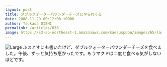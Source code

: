 ```yaml
---
layout: post
title: ダブルクォーターパウンダーチーズにやられてる
date: 2008-11-29 00:12:00 +0900
author: Tsukasa OISHI
permalink: /articles/638
image: https://s3-ap-northeast-1.amazonaws.com/kaeruspoon/images/65/large.JPG?1300878249
---
```


![Large](https://s3-ap-northeast-1.amazonaws.com/kaeruspoon/images/65/large.JPG?1300878249)
ふぉとすにも書いたけど、ダブルクォーターパウンダーチーズを食べました。午後、ずっと気持ち悪かったです。もうマクドは二度と食べる気がしないほどです。

